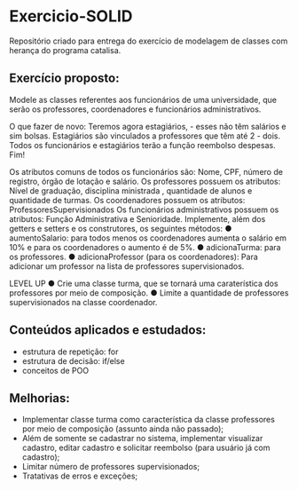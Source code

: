 # Exercicio-SOLID
Repositório criado para entrega do exercício de modelagem de classes com herança do programa catalisa.

## Exercício proposto:
Modele as classes referentes aos funcionários de uma universidade, que serão os
professores, coordenadores e funcionários administrativos.

O que fazer de novo:
Teremos agora estagiários, - esses não têm salários e sim bolsas.
Estagiários são vinculados a professores que têm até 2 - dois.
Todos os funcionários e estagiários terão a função reembolso despesas.
Fim!

Os atributos comuns de todos os funcionários são: Nome, CPF, número de
registro, órgão de lotação e salário.
Os professores possuem os atributos: Nível de graduação, disciplina ministrada ,
quantidade de alunos e quantidade de turmas.
Os coordenadores possuem os atributos: ProfessoresSupervisionados
Os funcionários administrativos possuem os atributos: Função Administrativa e
Senioridade.
Implemente, além dos getters e setters e os construtores, os seguintes métodos:
● aumentoSalario: para todos menos os coordenadores aumenta o salário em
10% e para os coordenadores o aumento é de 5%.
● adicionaTurma: para os professores.
● adicionaProfessor (para os coordenadores): Para adicionar um professor na
lista de professores supervisionados.

LEVEL UP
● Crie uma classe turma, que se tornará uma caraterística dos professores por
meio de composição.
● Limite a quantidade de professores supervisionados na classe coordenador.

## Conteúdos aplicados e estudados:
- estrutura de repetição: for
- estrutura de decisão: if/else
- conceitos de POO

## Melhorias:
- Implementar classe turma como característica da classe professores por meio de composição (assunto ainda não passado);
- Além de somente se cadastrar no sistema, implementar visualizar cadastro, editar cadastro e solicitar reembolso (para usuário já com cadastro);
- Limitar número de professores supervisionados;
- Tratativas de erros e exceções;
